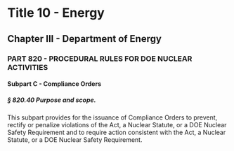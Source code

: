 
# Title 10 - Energy
## Chapter III - Department of Energy
### PART 820 - PROCEDURAL RULES FOR DOE NUCLEAR ACTIVITIES
#### Subpart C - Compliance Orders
##### § 820.40 Purpose and scope.

This subpart provides for the issuance of Compliance Orders to prevent, rectify or penalize violations of the Act, a Nuclear Statute, or a DOE Nuclear Safety Requirement and to require action consistent with the Act, a Nuclear Statute, or a DOE Nuclear Safety Requirement.
